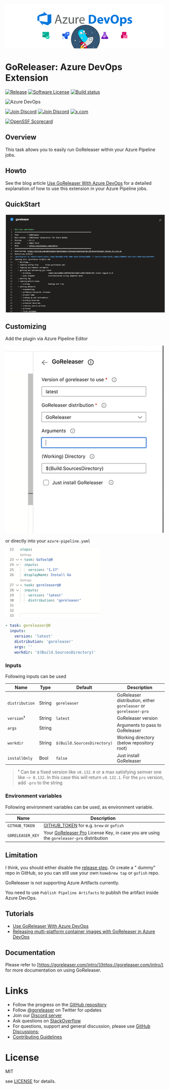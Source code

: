 ![ado_goreleaser](images/title.png)

# GoReleaser: Azure DevOps Extension
[![Release](https://img.shields.io/github/release/goreleaser/goreleaser-azure-devops-extension.svg?style=for-the-badge)](https://github.com/goreleaser/goreleaser-azure-devops-extension/releases/latest)
[![Software License](https://img.shields.io/badge/license-MIT-brightgreen.svg?style=for-the-badge)](LICENSE)
[![Build status](https://img.shields.io/github/actions/workflow/status/goreleaser/goreleaser-azure-devops-extension/ci.yaml?style=for-the-badge&branch=main)](https://github.com/goreleaser/goreleaser-azure-devops-extension/actions?workflow=build)

![Azure DevOps](https://img.shields.io/badge/azure_devops-0078D7?style=for-the-badge&logo=azuredevops&logoColor=white)

[![Join Discord](https://img.shields.io/badge/Join_our_Discord_server-5865F2?style=for-the-badge&logo=discord&logoColor=white)](https://discord.gg/RGEBtg8vQ6)
[![Join Discord](https://img.shields.io/badge/follow_on_twitter-1DA1F2?style=for-the-badge&logo=twitter&logoColor=white)](https://twitter.com/goreleaser)
[![x.com](https://img.shields.io/badge/-@goreleaser-000000?style=for-the-badge&logo=X&logoColor=ffffff)](https://x.com/goreleaser)

[![OpenSSF Scorecard](https://api.securityscorecards.dev/projects/github.com/dirien/minectl/badge?style=for-the-badge)](https://api.securityscorecards.dev/projects/github.com/goreleaser/goreleaser-azure-devops-extension)

## Overview

This task allows you to easily run GoReleaser within your Azure Pipeline jobs.

## Howto

See the blog article [Use GoReleaser With Azure DevOps](https://blog.goreleaser.com/use-goreleaser-with-azure-devops-c2212d3996ca)
for a detailed explanation of how to use this extension in your Azure Pipeline jobs.

## QuickStart

![quickstart_1](images/ado.png)

## Customizing

Add the plugin via Azure Pipeline Editor

![quickstart_2](images/ado_2.png)

or directly into your `azure-pipeline.yaml`

![quickstart_3](images/ado_3.png)

````yaml
- task: goreleaser@0
  inputs:
    version: 'latest'
    distribution: 'goreleaser'
    args: ''
    workdir: '$(Build.SourcesDirectory)'
````

### Inputs

Following inputs can be used

| Name           | Type   | Default                     | Description                                                      |
|----------------|--------|-----------------------------|------------------------------------------------------------------|
| `distribution` | String | `goreleaser`                | GoReleaser distribution, either `goreleaser` or `goreleaser-pro` |
| `version`**¹** | String | `latest`                    | GoReleaser version                                               |
| `args`         | String |                             | Arguments to pass to GoReleaser                                  |
| `workdir`      | String | `$(Build.SourcesDirectory)` | Working directory (below repository root)                        |
| `installOnly`  | Bool   | `false`                     | Just install GoReleaser                                          |

> **¹** Can be a fixed version like `v0.132.0` or a max satisfying semver one like `~> 0.132`. In this case this will return `v0.132.1`.
> For the `pro` version, add `-pro` to the string

### Environment variables

Following environment variables can be used, as environment variable.

| Name             | Description                                                                                                                                            |
|------------------|--------------------------------------------------------------------------------------------------------------------------------------------------------|
| `GITHUB_TOKEN`   | [GITHUB_TOKEN](https://help.github.com/en/actions/configuring-and-managing-workflows/authenticating-with-the-github_token) for e.g. `brew` or `gofish` |
| `GORELEASER_KEY` | Your [GoReleaser Pro](https://goreleaser.com/pro) License Key, in case you are using the `goreleaser-pro` distribution                                 |

## Limitation

I think, you should either disable the [release step](https://goreleaser.com/customization/release/). Or create a "
dummy" repo in GitHub, so you can still use your own `homebrew tap` or `gofish` repo.

GoReleaser is not supporting Azure Artifacts currently.

You need to use `Publish Pipeline Artifacts` to publish the artifact inside Azure DevOps.

## Tutorials 

- [Use GoReleaser With Azure DevOps](https://blog.goreleaser.com/use-goreleaser-with-azure-devops-c2212d3996ca)
- [Releasing multi-platform container images with GoReleaser in Azure DevOps
  ](https://blog.goreleaser.com/releasing-multi-platform-container-images-with-goreleaser-in-azure-devops-d8916df4250a)

## Documentation

Please refer to [https://goreleaser.com/intro/](https://goreleaser.com/intro/) for more documentation on using
GoReleaser.

# Links

- Follow the progress on the [GitHub repository](https://github.com/goreleaser/goreleaser)
- Follow [@goreleaser](https://twitter.com/goreleaser) on Twitter for updates
- Join our [Discord server](https://discord.gg/RGEBtg8vQ6)
- Ask questions on [StackOverflow](https://stackoverflow.com/questions/tagged/goreleaser)
- For questions, support and general discussion, please use
  [GitHub Discussions](https://github.com/goreleaser/goreleaser/discussions);
- [Contributing Guidelines](https://github.com/goreleaser/goreleaser/blob/master/CONTRIBUTING.md)

# License

MIT

see [LICENSE](https://github.com/goreleaser/goreleaser-azure-devops-extension/blob/master/LICENSE) for details.
